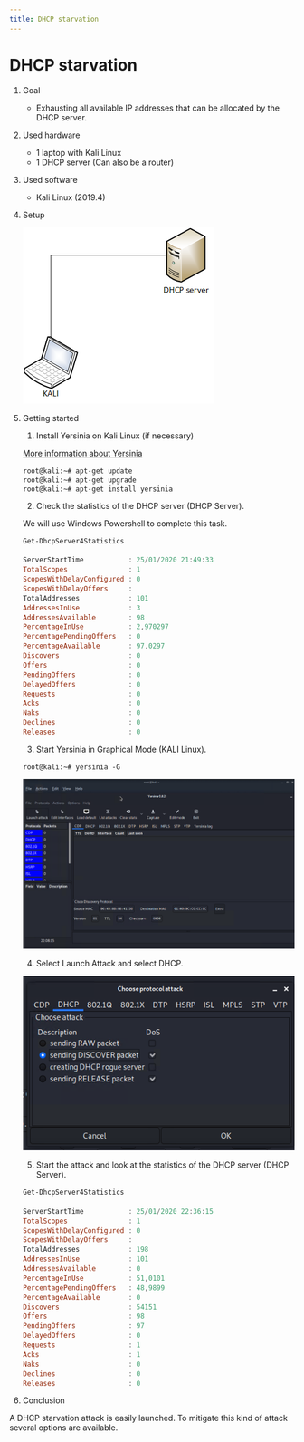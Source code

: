 ```yaml
---
title: DHCP starvation
---
```


# DHCP starvation

1. Goal
    * Exhausting all available IP addresses that can be allocated by the DHCP server.
     
2. Used hardware
    * 1 laptop with Kali Linux
    * 1 DHCP server (Can also be a router)

3. Used software
    * Kali Linux (2019.4)

4. Setup
    
    ![Success](./assets/setup.png)

5. Getting started
    
    1. Install Yersinia on Kali Linux (if necessary)
   
    [More information about Yersinia](https://tools.kali.org/vulnerability-analysis/yersinia)
    ```
    root@kali:~# apt-get update
    root@kali:~# apt-get upgrade
    root@kali:~# apt-get install yersinia
    ```

    2. Check the statistics of the DHCP server (DHCP Server).

    We will use Windows Powershell to complete this task.
        
    ```powershell
    Get-DhcpServer4Statistics

    ServerStartTime           : 25/01/2020 21:49:33
    TotalScopes               : 1
    ScopesWithDelayConfigured : 0
    ScopesWithDelayOffers     : 
    TotalAddresses            : 101
    AddressesInUse            : 3
    AddressesAvailable        : 98
    PercentageInUse           : 2,970297
    PercentagePendingOffers   : 0
    PercentageAvailable       : 97,0297
    Discovers                 : 0
    Offers                    : 0
    PendingOffers             : 0
    DelayedOffers             : 0
    Requests                  : 0
    Acks                      : 0
    Naks                      : 0
    Declines                  : 0
    Releases                  : 0
    ```
    
    3. Start Yersinia in Graphical Mode (KALI Linux).

    ```
    root@kali:~# yersinia -G
    ```
    ![Success](./assets/yersinia.png)

    4. Select Launch Attack and select DHCP.

      ![Success](./assets/dhcp.png)
    
    5. Start the attack and look at the statistics of the DHCP server (DHCP Server).
    
    ```powershell
    Get-DhcpServer4Statistics

    ServerStartTime           : 25/01/2020 22:36:15
    TotalScopes               : 1
    ScopesWithDelayConfigured : 0
    ScopesWithDelayOffers     : 
    TotalAddresses            : 198
    AddressesInUse            : 101
    AddressesAvailable        : 0
    PercentageInUse           : 51,0101
    PercentagePendingOffers   : 48,9899
    PercentageAvailable       : 0
    Discovers                 : 54151
    Offers                    : 98
    PendingOffers             : 97
    DelayedOffers             : 0
    Requests                  : 1
    Acks                      : 1
    Naks                      : 0
    Declines                  : 0
    Releases                  : 0
    ```

6. Conclusion
    
A DHCP starvation attack is easily launched. To mitigate this kind of attack several options are available.   

